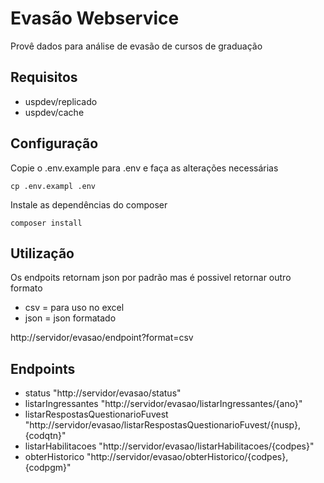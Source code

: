 # Evasão Webservice

Provê dados para análise de evasão de cursos de graduação

## Requisitos

* uspdev/replicado
* uspdev/cache

## Configuração

Copie o .env.example para .env e faça as alterações necessárias

    cp .env.exampl .env

Instale as dependências do composer

    composer install

## Utilização

Os endpoits retornam json por padrão mas é possivel retornar outro formato
* csv = para uso no excel
* json = json formatado

http://servidor/evasao/endpoint?format=csv

## Endpoints

* status	"http://servidor/evasao/status"
* listarIngressantes	"http://servidor/evasao/listarIngressantes/{ano}"
* listarRespostasQuestionarioFuvest	"http://servidor/evasao/listarRespostasQuestionarioFuvest/{nusp}, {codqtn}"
* listarHabilitacoes	"http://servidor/evasao/listarHabilitacoes/{codpes}"
* obterHistorico	"http://servidor/evasao/obterHistorico/{codpes}, {codpgm}"